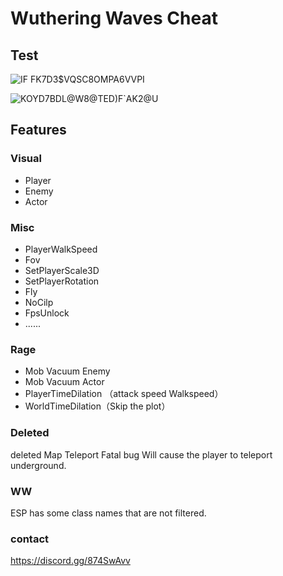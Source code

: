 # Wuthering Waves Cheat  

## Test
![IF FK7D3$VQSC8OMPA6VVPI](https://github.com/GGassit/-/assets/89300219/54f3baae-c6e4-4744-94af-992eba0f0cc2)

![KOYD7BDL@W8@TED)F`AK2@U](https://github.com/GGassit/-/assets/89300219/7d7086ce-64fd-496e-b39e-a77a4cdabf5b)



## Features

### Visual
- Player
- Enemy
- Actor

### Misc
-  PlayerWalkSpeed
-  Fov
-  SetPlayerScale3D
-  SetPlayerRotation
-  Fly
-  NoCilp
-  FpsUnlock
-  ......

### Rage
- Mob Vacuum Enemy
- Mob Vacuum Actor
- PlayerTimeDilation （attack speed Walkspeed）
- WorldTimeDilation（Skip the plot）


### Deleted
deleted Map Teleport
Fatal bug  Will cause the player to teleport underground.
### WW
ESP has some class names that are not filtered.

### contact
https://discord.gg/874SwAvv


